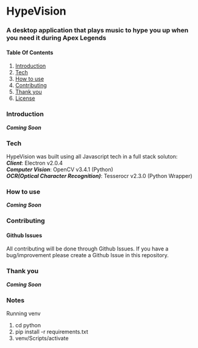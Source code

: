 # HypeVision

### A desktop application that plays music to hype you up when you need it during Apex Legends

#### Table Of Contents

1.  [Introduction](#introduction)
2.  [Tech](#tech)
3.  [How to use](#how-to-use)
4.  [Contributing](#contributing)
5.  [Thank you](#thank-you)
6.  [License](#license)

### Introduction

**_Coming Soon_**

### Tech

HypeVision was built using all Javascript tech in a full stack soluton:<br>
**_Client_**: Electron v2.0.4<br>
**_Computer Vision_**: OpenCV v3.4.1 (Python)<br>
**_OCR(Optical Character Recognition)_**: Tesserocr v2.3.0 (Python Wrapper)

### How to use

**_Coming Soon_**

### Contributing

#### Github Issues

All contributing will be done through Github Issues. If you have a bug/improvement please create a Github Issue in this repository.

### Thank you

**_Coming Soon_**

### Notes
Running venv
1. cd python
2. pip install -r requirements.txt
3. venv/Scripts/activate
